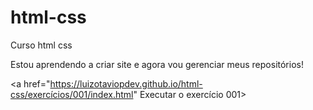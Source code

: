 # html-css
 Curso html css

Estou aprendendo a criar site e agora vou gerenciar meus repositórios!

<a href="https://luizotaviopdev.github.io/html-css/exercícios/001/index.html" Executar o exercício 001>